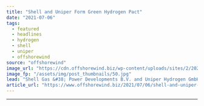 ```yaml
---
title: "Shell and Uniper Form Green Hydrogen Pact"
date: "2021-07-06"
tags: 
  - featured
  - headlines
  - hydrogen
  - shell
  - uniper
  - offshorewind
source: "offshorewind"
image_url: "https://cdn.offshorewind.biz/wp-content/uploads/sites/2/2021/07/06103503/REFHYNE-PEM-Electolyzer-at-Shell-Energy-and-Chemicals-Park-Rheinland.jpg"
image_fp: "/assets/img/post_thumbnails/50.jpg"
lead: "Shell Gas &#38; Power Developments B.V. and Uniper Hydrogen GmbH have signed a memorandum"
article_url: "https://www.offshorewind.biz/2021/07/06/shell-and-uniper-form-green-hydrogen-pact/"
---
```


---
